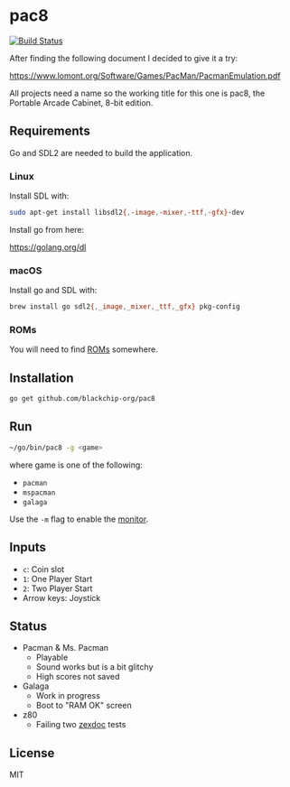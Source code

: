 # pac8

[![Build Status](https://travis-ci.com/blackchip-org/pac8.svg?branch=master)](https://travis-ci.com/blackchip-org/pac8)

After finding the following document I decided to give it a try:

https://www.lomont.org/Software/Games/PacMan/PacmanEmulation.pdf

All projects need a name so the working title for this one is pac8, the Portable Arcade Cabinet, 8-bit edition.

## Requirements

Go and SDL2 are needed to build the application.

### Linux

Install SDL with:

```bash
sudo apt-get install libsdl2{,-image,-mixer,-ttf,-gfx}-dev
```

Install go from here:

https://golang.org/dl


### macOS

Install go and SDL with:

```bash
brew install go sdl2{,_image,_mixer,_ttf,_gfx} pkg-config
```

### ROMs

You will need to find [ROMs](ROMS.md) somewhere.

## Installation

```bash
go get github.com/blackchip-org/pac8
```

## Run

```bash
~/go/bin/pac8 -g <game>
```

where game is one of the following:

- `pacman`
- `mspacman`
- `galaga`


Use the `-m` flag to enable the [monitor](monitor.md).

## Inputs

- `c`: Coin slot
- `1`: One Player Start
- `2`: Two Player Start
- Arrow keys: Joystick

## Status

- Pacman & Ms. Pacman
  - Playable
  - Sound works but is a bit glitchy
  - High scores not saved
- Galaga
  - Work in progress
  - Boot to "RAM OK" screen
- z80
  - Failing two [zexdoc](component/proc/z80/internal/zex/README.md) tests

## License

MIT



